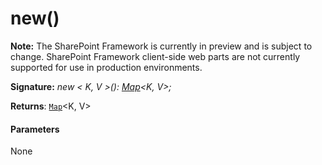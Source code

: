 # new()
**Note:** The SharePoint Framework is currently in preview and is subject to change. SharePoint Framework client-side web parts are not currently supported for use in production environments.





**Signature:** _new < K, V >(): [Map](../es6-promise.api/interface/map.md)<K, V>;_

**Returns**: [`Map`](../es6-promise.api/interface/map.md)<K, V>





#### Parameters
None


